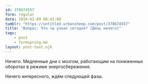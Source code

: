 ```yaml
---
id: 378674557
form: regular
date: 2010-02-09 00:41:00
tumblr: "https://untitled.urbansheep.com/post/378674557"
title: "Вопрос: Что ты узнал сегодня? (День ничего)"
tags:
    - post
    - formspring.me
layout: post-text.njk
---
```


<p>Ничего. Медленные дни с мозгом, работающим на пониженных оборотах в режиме энергосбережения.</p>

<p>Ничего интересного, ждём следующей фазы.</p>

